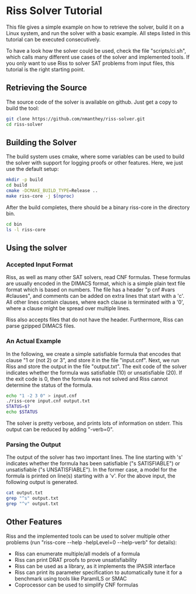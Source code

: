 # Riss Solver Tutorial

This file gives a simple example on how to retrieve the solver, build it on a
Linux system, and run the solver with a basic example. All steps listed in this
tutorial can be executed consecutively.

To have a look how the solver could be used, check the file "scripts/ci.sh",
which calls many different use cases of the solver and implemented tools. If
you only want to use Riss to solver SAT problems from input files, this
tutorial is the right starting point.

## Retrieving the Source

The source code of the solver is available on github. Just get a copy to build
the tool:

```bash
git clone https://github.com/nmanthey/riss-solver.git
cd riss-solver
```

## Building the Solver

The build system uses cmake, where some variables can be used to build the
solver with support for logging proofs or other features. Here, we just use
the default setup:

```bash
mkdir -p build
cd build
cmake -DCMAKE_BUILD_TYPE=Release ..
make riss-core -j $(nproc)
```

After the build completes, there should be a binary riss-core in the directory
bin.

```bash
cd bin
ls -l riss-core
```

## Using the solver

### Accepted Input Format

Riss, as well as many other SAT solvers, read CNF formulas. These formulas are
usually encoded in the DIMACS format, which is a simple plain text file format
which is based on numbers. The file has a header "p cnf #vars #clauses", and
comments can be added on extra lines that start with a 'c'. All other lines
contain clauses, where each clause is terminated with a '0', where a clause
might be spread over multiple lines.

Riss also accepts files that do not have the header. Furthermore, Riss can
parse gzipped DIMACS files.

### An Actual Example

In the following, we create a simple satisfiable formula that encodes that
clause "1 or (not 2) or 3", and store it in the file "input.cnf". Next,
we run Riss and store the output in the file "output.txt". The exit code of
the solver indicates whether the formula was satisfiable (10) or
unsatisfiable (20). If the exit code is 0, then the formula was not solved and
Riss cannot determine the status of the formula.

```bash
echo "1 -2 3 0" > input.cnf
./riss-core input.cnf output.txt
STATUS=$?
echo $STATUS
```

The solver is pretty verbose, and prints lots of information on stderr. This
output can be reduced by adding "-verb=0".

### Parsing the Output

The output of the solver has two important lines. The line starting with 's'
indicates whether the formula has been satisfiable ("s SATISFIABLE") or
unsatisfiable ("s UNSATISFIABLE"). In the former case, a model for the formula
is printed on line(s) starting with a 'v'. For the above input, the following
output is generated.

```bash
cat output.txt
grep "^s" output.txt
grep "^v" output.txt
```

## Other Features

Riss and the implemented tools can be used to solver multiple other problems
(run "riss-core --help -helpLevel=0 --help-verb" for details):

 * Riss can enumerate multiple/all models of a formula
 * Riss can print DRAT proofs to prove unsatisfiability
 * Riss can be used as a library, as it implements the IPASIR interface
 * Riss can print its parameter specification to automatically tune it for a
   benchmark using tools like ParamILS or SMAC
 * Coprocessor can be used to simplify CNF formulas
